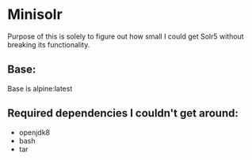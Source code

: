# Minisolr

Purpose of this is solely to figure out how small I could get Solr5 without breaking its functionality.

## Base:

Base is alpine:latest

## Required dependencies I couldn't get around:

* openjdk8
* bash
* tar